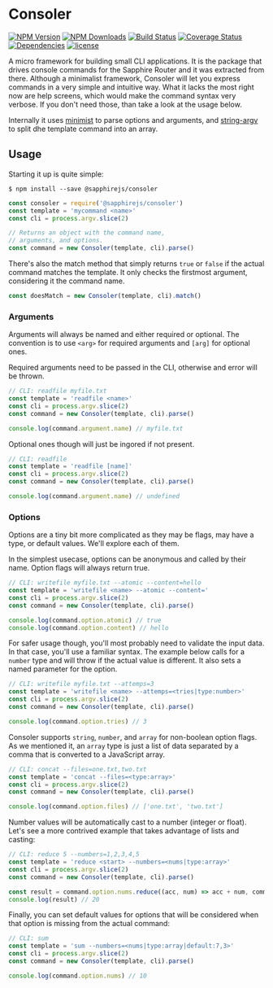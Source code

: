 # Consoler

[![NPM Version](https://img.shields.io/npm/v/@sapphirejs/consoler.svg)](https://www.npmjs.com/package/@sapphirejs/consoler)
[![NPM Downloads](https://img.shields.io/npm/dt/@sapphirejs/consoler.svg)](https://www.npmjs.com/package/@sapphirejs/consoler)
[![Build Status](https://travis-ci.org/sapphirejs/consoler.svg?branch=master)](https://travis-ci.org/sapphirejs/consoler)
[![Coverage Status](https://coveralls.io/repos/github/sapphirejs/consoler/badge.svg?branch=master)](https://coveralls.io/github/sapphirejs/consoler?branch=master)
[![Dependencies](https://david-dm.org/sapphirejs/consoler.svg)](https://github.com/sapphirejs/consoler)
[![license](https://img.shields.io/github/license/sapphirejs/consoler.svg)](https://github.com/sapphirejs/consoler/blob/master/LICENSE.md)

A micro framework for building small CLI applications. It is the package that drives console commands for the Sapphire Router and it was extracted from there. Although a minimalist framework, Consoler will let you express commands in a very simple and intuitive way. What it lacks the most right now are help screens, which would make the command syntax very verbose. If you don't need those, than take a look at the usage below.

Internally it uses [minimist](https://github.com/substack/minimist) to parse options and arguments, and [string-argv](https://github.com/mccormicka/string-argv) to split dhe template command into an array.

## Usage

Starting it up is quite simple:

```
$ npm install --save @sapphirejs/consoler
```

```javascript
const consoler = require('@sapphirejs/consoler')
const template = 'mycommand <name>'
const cli = process.argv.slice(2)

// Returns an object with the command name,
// arguments, and options.
const command = new Consoler(template, cli).parse()
```

There's also the match method that simply returns `true` or `false` if the actual command matches the template. It only checks the firstmost argument, considering it the command name.

```javascript
const doesMatch = new Consoler(template, cli).match()
```

### Arguments

Arguments will always be named and either required or optional. The convention is to use `<arg>` for required arguments and `[arg]` for optional ones.

Required arguments need to be passed in the CLI, otherwise and error will be thrown.

```javascript
// CLI: readfile myfile.txt
const template = 'readfile <name>'
const cli = process.argv.slice(2)
const command = new Consoler(template, cli).parse()

console.log(command.argument.name) // myfile.txt
```

Optional ones though will just be ingored if not present.

```javascript
// CLI: readfile
const template = 'readfile [name]'
const cli = process.argv.slice(2)
const command = new Consoler(template, cli).parse()

console.log(command.argument.name) // undefined
```

### Options

Options are a tiny bit more complicated as they may be flags, may have a type, or default values. We'll explore each of them.

In the simplest usecase, options can be anonymous and called by their name. Option flags will always return true.

```javascript
// CLI: writefile myfile.txt --atomic --content=hello
const template = 'writefile <name> --atomic --content='
const cli = process.argv.slice(2)
const command = new Consoler(template, cli).parse()

console.log(command.option.atomic) // true
console.log(command.option.content) // hello
```

For safer usage though, you'll most probably need to validate the input data. In that case, you'll use a familiar syntax. The example below calls for a `number` type and will throw if the actual value is different. It also sets a named parameter for the option.

```javascript
// CLI: writefile myfile.txt --attemps=3
const template = 'writefile <name> --attemps=<tries|type:number>'
const cli = process.argv.slice(2)
const command = new Consoler(template, cli).parse()

console.log(command.option.tries) // 3
```

Consoler supports `string`, `number`, and `array` for non-boolean option flags. As we mentioned it, an `array` type is just a list of data separated by a comma that is converted to a JavaScript array.

```javascript
// CLI: concat --files=one.txt,two.txt
const template = 'concat --files=<type:array>'
const cli = process.argv.slice(2)
const command = new Consoler(template, cli).parse()

console.log(command.option.files) // ['one.txt', 'two.txt']
```

Number values will be automatically cast to a number (integer or float). Let's see a more contrived example that takes advantage of lists and casting:

```javascript
// CLI: reduce 5 --numbers=1,2,3,4,5
const template = 'reduce <start> --numbers=<nums|type:array>'
const cli = process.argv.slice(2)
const command = new Consoler(template, cli).parse()

const result = command.option.nums.reduce((acc, num) => acc + num, command.argument.start)
console.log(result) // 20
```

Finally, you can set default values for options that will be considered when that option is missing from the actual command:

```javascript
// CLI: sum
const template = 'sum --numbers=<nums|type:array|default:7,3>'
const cli = process.argv.slice(2)
const command = new Consoler(template, cli).parse()

console.log(command.option.nums) // 10
```
